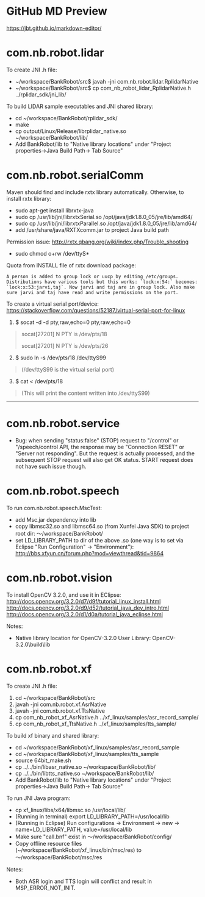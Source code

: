 # GitHub MD Preview
https://jbt.github.io/markdown-editor/

# com.nb.robot.lidar
To create JNI .h file:
* ~/workspace/BankRobot/src$ javah -jni com.nb.robot.lidar.RplidarNative
* ~/workspace/BankRobot/src$ cp com_nb_robot_lidar_RplidarNative.h ../rplidar_sdk/jni_lib/

To build LIDAR sample executables and JNI shared library:
* cd ~/workspace/BankRobot/rplidar_sdk/
* make
* cp output/Linux/Release/librplidar_native.so ~/workspace/BankRobot/lib/
* Add BankRobot/lib to "Native library locations" under "Project properties->Java Build Path-> Tab Source"


# com.nb.robot.serialComm
Maven should find and include rxtx library automatically. Otherwise, to install rxtx library:
* sudo apt-get install librxtx-java
* sudo cp /usr/lib/jni/librxtxSerial.so /opt/java/jdk1.8.0_05/jre/lib/amd64/
* sudo cp /usr/lib/jni/librxtxParallel.so /opt/java/jdk1.8.0_05/jre/lib/amd64/
* add /usr/share/java/RXTXcomm.jar to project Java build path

Permission issue: http://rxtx.qbang.org/wiki/index.php/Trouble_shooting
* sudo chmod o+rw /dev/ttyS*

Quota from INSTALL file of rxtx download package:

```
A person is added to group lock or uucp by editing /etc/groups. Distributions have various tools but this works: `lock:x:54:` becomes: `lock:x:53:jarvi,taj`. Now jarvi and taj are in group lock. Also make sure jarvi and taj have read and write permissions on the port.
```

To create a virtual serial port/device: https://stackoverflow.com/questions/52187/virtual-serial-port-for-linux

1. $ socat -d -d pty,raw,echo=0 pty,raw,echo=0
> socat[27201] N PTY is /dev/pts/18
> 
> socat[27201] N PTY is /dev/pts/26

2. $ sudo ln -s /dev/pts/18 /dev/ttyS99
> (/dev/ttyS99 is the virtual serial port)

3. $ cat < /dev/pts/18
> (This will print the content written into /dev/ttyS99)
****


# com.nb.robot.service

* Bug: when sending "status:false" (STOP) request to "/control" or "/speech/control API, the response may be "Connection RESET" or "Server not responding". But the request is actually processed, and the subsequent STOP request will also get OK status. START request does not have such issue though.


# com.nb.robot.speech
To run com.nb.robot.speech.MscTest:
* add Msc.jar dependency into lib
* copy libmsc32.so and libmsc64.so (from Xunfei Java SDK) to project root dir: ～/workspace/BankRobot/
* set LD_LIBRARY_PATH to dir of the above .so (one way is to set via Eclipse "Run Configuration" -> "Environment"): http://bbs.xfyun.cn/forum.php?mod=viewthread&tid=9864


# com.nb.robot.vision
To install OpenCV 3.2.0, and use it in EClipse:
http://docs.opencv.org/3.2.0/d7/d9f/tutorial_linux_install.html
http://docs.opencv.org/3.2.0/d9/d52/tutorial_java_dev_intro.html
http://docs.opencv.org/3.2.0/d1/d0a/tutorial_java_eclipse.html

Notes:
* Native library location for OpenCV-3.2.0 User Library: OpenCV-3.2.0\build\lib


# com.nb.robot.xf
To create JNI .h file:
1. cd ~/workspace/BankRobot/src
1. javah -jni com.nb.robot.xf.AsrNative
1. javah -jni com.nb.robot.xf.TtsNative
1. cp com_nb_robot_xf_AsrNative.h ../xf_linux/samples/asr_record_sample/
1. cp com_nb_robot_xf_TtsNative.h ../xf_linux/samples/tts_sample/

To build xf binary and shared library:
* cd ~/workspace/BankRobot/xf_linux/samples/asr_record_sample
* cd ~/workspace/BankRobot/xf_linux/samples/tts_sample
* source 64bit_make.sh
* cp ../../bin/libasr_native.so ~/workspace/BankRobot/lib/
* cp ../../bin/libtts_native.so ~/workspace/BankRobot/lib/
* Add BankRobot/lib to "Native library locations" under "Project properties->Java Build Path-> Tab Source"

To run JNI Java program:
* cp xf_linux/libs/x64/libmsc.so /usr/local/lib/
* (Running in terminal) export LD_LIBRARY_PATH=/usr/local/lib 
* (Running in Eclipse) Run configurations -> Environment -> new -> name=LD_LIBRARY_PATH, value=/usr/local/lib 
* Make sure "call.bnf" exist in ～/workspace/BankRobot/config/
* Copy offline resource files (~/workspace/BankRobot/xf_linux/bin/msc/res) to ～/workspace/BankRobot/msc/res

Notes:
* Both ASR login and TTS login will conflict and result in MSP_ERROR_NOT_INIT.

